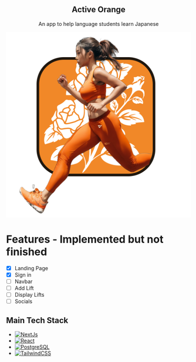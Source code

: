 <div align='center'>
  <h2>Active Orange</h2>
  <p>An app to help language students learn Japanese</p>
</div>

![AboutImage](public/HeroImage.png)

# Features - Implemented but not finished
- [x] Landing Page
- [x] Sign in
- [ ] Navbar
- [ ] Add Lift
- [ ] Display Lifts
- [ ] Socials

## Main Tech Stack
* [![NextJs](https://img.shields.io/badge/next.js-000000?style=for-the-badge&logo=nextdotjs&logoColor=white)](https://nextjs.org/)
* [![React](https://img.shields.io/badge/React-20232A?style=for-the-badge&logo=react&logoColor=61DAFB)](https://reactjs.org/)
* [![PostgreSQL](https://img.shields.io/badge/postgresql-4169e1?style=for-the-badge&logo=postgresql&logoColor=white)](https://www.postgresql.org/)
* [![TailwindCSS](https://img.shields.io/badge/tailwindcss-%2338B2AC.svg?style=for-the-badge&logo=tailwind-css&logoColor=white)](https://tailwindcss.com/)
